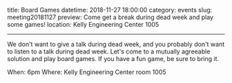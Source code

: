title: Board Games
datetime: 2018-11-27 18:00:00
category: events
slug: meeting20181127
preview: Come get a break during dead week and play some games!
location: Kelly Engineering Center 1005

---

We don't want to give a talk during dead week, and  you probably don't want to listen to a talk during dead week. Let's come to a mutually agreeable solution and play board games. If you have a fun game, be sure to bring it. 

When: 6pm
Where: Kelly Engineering Center room 1005
